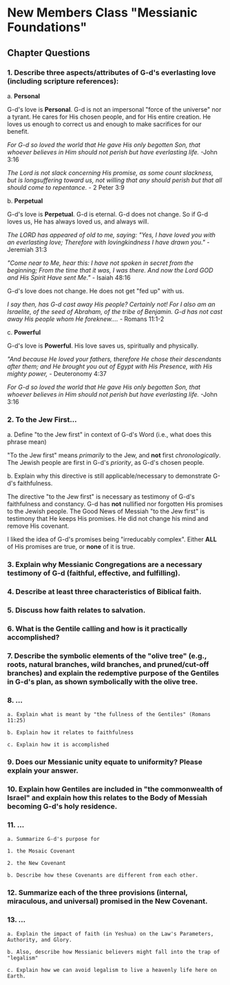 # New Members Class "Messianic Foundations"
## Chapter Questions

### 1. Describe three aspects/attributes of G-d's **everlasting love** (including scripture references):

a. **Personal**

G-d's love is **Personal**.
G-d is not an impersonal "force of the universe" nor a tyrant.
He cares for His chosen people, and for His entire creation.
He loves us enough to correct us and enough to make sacrifices for our benefit.

*For G-d so loved the world that He gave His only begotten Son, that whoever believes in Him should not perish but have everlasting life.* -John 3:16

*The Lord is not slack concerning His promise, as some count slackness, but is longsuffering toward us, not willing that any should perish but that all should come to repentance.* - 2 Peter 3:9

b. **Perpetual**

G-d's love is **Perpetual**.
G-d is eternal.
G-d does not change.
So if G-d loves us, He has always loved us, and always will.

*The LORD has appeared of old to me, saying: "Yes, I have loved you with an everlasting love; Therefore with lovingkindness I have drawn you."* - Jeremiah 31:3

*"Come near to Me, hear this: I have not spoken in secret from the beginning; From the time that it was, I was there. And now the Lord GOD and His Spirit Have sent Me."* - Isaiah 48:16

G-d's love does not change.
He does not get "fed up" with us.

*I say then, has G-d cast away His people? Certainly not! For I also am an Israelite, of the seed of Abraham, of the tribe of Benjamin. G-d has not cast away His people whom He foreknew.…* - Romans 11:1-2

c. **Powerful**

G-d's love is **Powerful**.
His love saves us, spiritually and physically.

*"And because He loved your fathers, therefore He chose their descendants after them; and He brought you out of Egypt with His Presence, with His mighty power,* - Deuteronomy 4:37

*For G-d so loved the world that He gave His only begotten Son, that whoever believes in Him should not perish but have everlasting life.* -John 3:16

### 2. **To the Jew First…**

a. Define "to the Jew first" in context of G-d's Word (i.e., what does this phrase mean)

"To the Jew first" means *primarily* to the Jew, and **not** first *chronologically*.
The Jewish people are first in G-d's *priority*, as G-d's chosen people.

b. Explain why this directive is still applicable/necessary to demonstrate G-d's faithfulness.

The directive "to the Jew first" is necessary as testimony of G-d's faithfulness and constancy.
G-d has **not** nullified nor forgotten His promises to the Jewish people.
The Good News of Messiah "to the Jew first" is testimony that He keeps His promises.
He did not change his mind and remove His covenant.

I liked the idea of G-d's promises being "irreducably complex".
Either **ALL** of His promises are true, or **none** of it is true.

### 3. Explain why Messianic Congregations are a necessary testimony of G-d (faithful, effective, and fulfilling).

### 4. Describe at least three characteristics of Biblical faith.

### 5. Discuss how faith relates to salvation.

### 6. What is the Gentile calling and how is it practically accomplished?

### 7. Describe the symbolic elements of the "olive tree" (e.g., roots, natural branches, wild branches, and pruned/cut-off branches) and explain the redemptive purpose of the Gentiles in G-d's plan, as shown symbolically with the olive tree.

### 8. …

    a. Explain what is meant by "the fullness of the Gentiles" (Romans 11:25)

    b. Explain how it relates to faithfulness

    c. Explain how it is accomplished

### 9. Does our Messianic unity equate to uniformity? Please explain your answer.

### 10. Explain how Gentiles are included in "the commonwealth of Israel" and explain how this relates to the Body of Messiah becoming G-d's holy residence.

### 11. …

    a. Summarize G-d's purpose for 

    1. the Mosaic Covenant

    2. the New Covenant

    b. Describe how these Covenants are different from each other.

### 12. Summarize each of the three provisions (internal, miraculous, and universal) promised in the New Covenant.

### 13. …

    a. Explain the impact of faith (in Yeshua) on the Law's Parameters, Authority, and Glory.

    b. Also, describe how Messianic believers might fall into the trap of "legalism"

    c. Explain how we can avoid legalism to live a heavenly life here on Earth.

